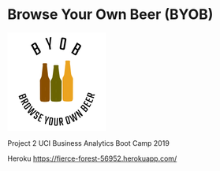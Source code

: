 # Browse Your Own Beer (BYOB)

![byob-logo.png](static/images/byob-logo.png)

Project 2 UCI Business Analytics Boot Camp 2019

Heroku https://fierce-forest-56952.herokuapp.com/
